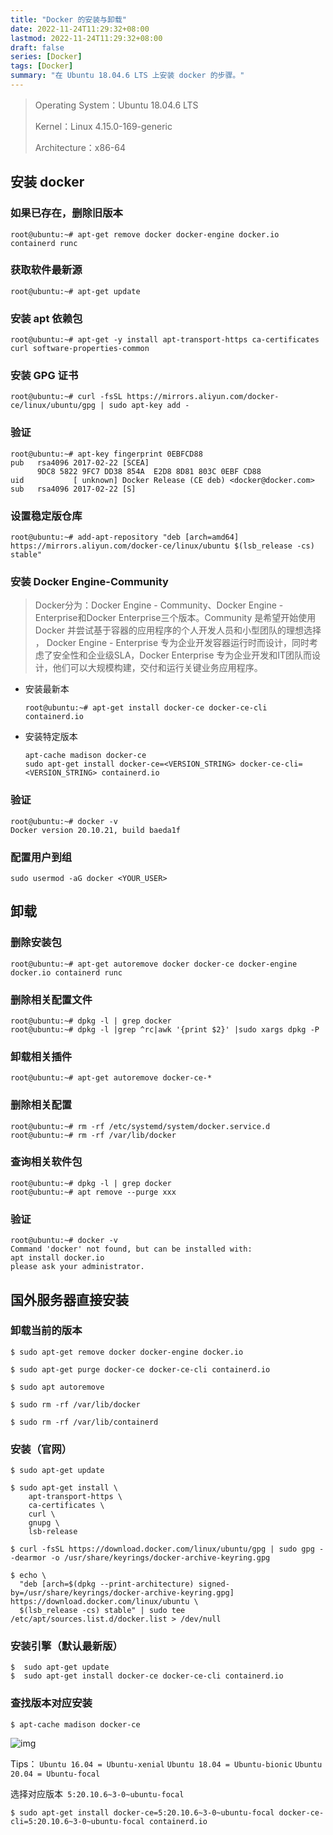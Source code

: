 ```yaml
---
title: "Docker 的安装与卸载"
date: 2022-11-24T11:29:32+08:00
lastmod: 2022-11-24T11:29:32+08:00
draft: false
series: [Docker]
tags: [Docker]
summary: "在 Ubuntu 18.04.6 LTS 上安装 docker 的步骤。"
---
```

> Operating System：Ubuntu 18.04.6 LTS
>
> Kernel：Linux 4.15.0-169-generic
>
> Architecture：x86-64

## 安装 docker

### 如果已存在，删除旧版本

```shell
root@ubuntu:~# apt-get remove docker docker-engine docker.io containerd runc
```

### 获取软件最新源

```shell
root@ubuntu:~# apt-get update
```

### 安装 apt 依赖包

```shell
root@ubuntu:~# apt-get -y install apt-transport-https ca-certificates curl software-properties-common
```

### 安装 GPG 证书

```shell
root@ubuntu:~# curl -fsSL https://mirrors.aliyun.com/docker-ce/linux/ubuntu/gpg | sudo apt-key add -
```

### 验证

```shell
root@ubuntu:~# apt-key fingerprint 0EBFCD88
pub   rsa4096 2017-02-22 [SCEA]
      9DC8 5822 9FC7 DD38 854A  E2D8 8D81 803C 0EBF CD88
uid           [ unknown] Docker Release (CE deb) <docker@docker.com>
sub   rsa4096 2017-02-22 [S]
```

### 设置稳定版仓库

```shell
root@ubuntu:~# add-apt-repository "deb [arch=amd64] https://mirrors.aliyun.com/docker-ce/linux/ubuntu $(lsb_release -cs) stable"
```
### 安装 Docker Engine-Community

> Docker分为：Docker Engine - Community、Docker Engine - Enterprise和Docker Enterprise三个版本。Community 是希望开始使用 Docker 并尝试基于容器的应用程序的个人开发人员和小型团队的理想选择 ， Docker Engine - Enterprise 专为企业开发容器运行时而设计，同时考虑了安全性和企业级SLA，Docker Enterprise 专为企业开发和IT团队而设计，他们可以大规模构建，交付和运行关键业务应用程序。

- 安装最新本

  ```shell
  root@ubuntu:~# apt-get install docker-ce docker-ce-cli containerd.io
  ```

- 安装特定版本

  ```shell
  apt-cache madison docker-ce
  sudo apt-get install docker-ce=<VERSION_STRING> docker-ce-cli=<VERSION_STRING> containerd.io
  ```

### 验证

```shell
root@ubuntu:~# docker -v
Docker version 20.10.21, build baeda1f
```

### 配置用户到组

```shell
sudo usermod -aG docker <YOUR_USER>
```

## 卸载

### 删除安装包

```shell
root@ubuntu:~# apt-get autoremove docker docker-ce docker-engine docker.io containerd runc
```

### 删除相关配置文件

```shell
root@ubuntu:~# dpkg -l | grep docker
root@ubuntu:~# dpkg -l |grep ^rc|awk '{print $2}' |sudo xargs dpkg -P
```

### 卸载相关插件

```shell
root@ubuntu:~# apt-get autoremove docker-ce-*
```

### 删除相关配置

```shell
root@ubuntu:~# rm -rf /etc/systemd/system/docker.service.d
root@ubuntu:~# rm -rf /var/lib/docker
```

### 查询相关软件包

```shell
root@ubuntu:~# dpkg -l | grep docker
root@ubuntu:~# apt remove --purge xxx
```

### 验证

```shell
root@ubuntu:~# docker -v
Command 'docker' not found, but can be installed with:
apt install docker.io
please ask your administrator.
```

## 国外服务器直接安装

### 卸载当前的版本 

```shell
$ sudo apt-get remove docker docker-engine docker.io
 
$ sudo apt-get purge docker-ce docker-ce-cli containerd.io
 
$ sudo apt autoremove
 
$ sudo rm -rf /var/lib/docker
 
$ sudo rm -rf /var/lib/containerd 
```

### 安装（官网）

```shell
$ sudo apt-get update
 
$ sudo apt-get install \
    apt-transport-https \
    ca-certificates \
    curl \
    gnupg \
    lsb-release
 
$ curl -fsSL https://download.docker.com/linux/ubuntu/gpg | sudo gpg --dearmor -o /usr/share/keyrings/docker-archive-keyring.gpg
 
$ echo \
  "deb [arch=$(dpkg --print-architecture) signed-by=/usr/share/keyrings/docker-archive-keyring.gpg] https://download.docker.com/linux/ubuntu \
  $(lsb_release -cs) stable" | sudo tee /etc/apt/sources.list.d/docker.list > /dev/null
```

### 安装引擎（默认最新版）

```shell
$  sudo apt-get update
$  sudo apt-get install docker-ce docker-ce-cli containerd.io
```

### 查找版本对应安装

```shell
$ apt-cache madison docker-ce
```

<img src="https://cdn.jsdelivr.net/gh/vvvenom24/images/docker-install-1.png" alt="img"  /> 

Tips：
`Ubuntu 16.04 = Ubuntu-xenial`
`Ubuntu 18.04 = Ubuntu-bionic` 
`Ubuntu 20.04 = Ubuntu-focal`

选择对应版本`  5:20.10.6~3-0~ubuntu-focal `

```shell
$ sudo apt-get install docker-ce=5:20.10.6~3-0~ubuntu-focal docker-ce-cli=5:20.10.6~3-0~ubuntu-focal containerd.io
```
